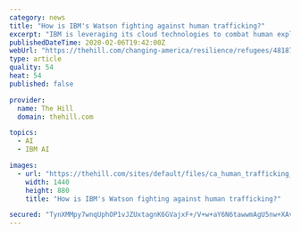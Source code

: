 ```yaml
---
category: news
title: "How is IBM's Watson fighting against human trafficking?"
excerpt: "IBM is leveraging its cloud technologies to combat human exploitation across borders."
publishedDateTime: 2020-02-06T19:42:00Z
webUrl: "https://thehill.com/changing-america/resilience/refugees/481870-how-is-ibms-watson-fighting-against-human"
type: article
quality: 54
heat: 54
published: false

provider:
  name: The Hill
  domain: thehill.com

topics:
  - AI
  - IBM AI

images:
  - url: "https://thehill.com/sites/default/files/ca_human_trafficking_istock.jpg"
    width: 1440
    height: 880
    title: "How is IBM's Watson fighting against human trafficking?"

secured: "TynXMMpy7wnqUphOP1vJZUxtagnK6GVajxF+/V+w+aY6N6tawwmAgU5nw+XAvALQ4/7MS1cQS5sVQDn68fb/cthBh6qmvyqiRL+MdhSV8RfaGE+9yILpYxSOJ3hCnb2I9h/PjI941RVbRYBgIjJHQtCwJX6uOJ8lJ+pO+uRxGmKNKOXsxfs6GO0/Rdy9YHx5E0JeMF1cntf8GGlURSkXh1VeOi16nj2e9NBmN5gOcCaLElkFoXl6mNqkeaSqj2ydUyMnA+9cMdytyqE6MgRuVCc7UIUR3CfIUW2967CYvETGz+e4+36iCZwye8HfKJsa;V6h/DU/0s5VDHJTFq/0n/g=="
---
```


